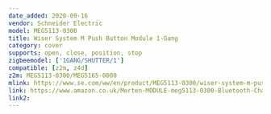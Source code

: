 ```yaml
---
date_added: 2020-09-16
vendor: Schneider Electric
model: MEG5113-0300
title: Wiser System M Push Button Module 1-Gang
category: cover
supports: open, close, position, stop
zigbeemodel: ['1GANG/SHUTTER/1']
compatible: [z2m, z4d]
z2m: MEG5113-0300/MEG5165-0000
mlink: https://www.se.com/ww/en/product/MEG5113-0300/wiser-system-m-push-button-module-1-gang/
link: https://www.amazon.co.uk/Merten-MODULE-meg5113-0300-Bluetooth-Channel/dp/B01LZ8KV0U
link2: 
---
```

